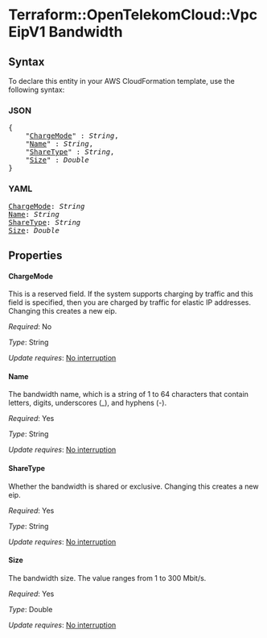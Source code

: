 # Terraform::OpenTelekomCloud::VpcEipV1 Bandwidth

## Syntax

To declare this entity in your AWS CloudFormation template, use the following syntax:

### JSON

<pre>
{
    "<a href="#chargemode" title="ChargeMode">ChargeMode</a>" : <i>String</i>,
    "<a href="#name" title="Name">Name</a>" : <i>String</i>,
    "<a href="#sharetype" title="ShareType">ShareType</a>" : <i>String</i>,
    "<a href="#size" title="Size">Size</a>" : <i>Double</i>
}
</pre>

### YAML

<pre>
<a href="#chargemode" title="ChargeMode">ChargeMode</a>: <i>String</i>
<a href="#name" title="Name">Name</a>: <i>String</i>
<a href="#sharetype" title="ShareType">ShareType</a>: <i>String</i>
<a href="#size" title="Size">Size</a>: <i>Double</i>
</pre>

## Properties

#### ChargeMode

This is a reserved field. If the system supports charging
by traffic and this field is specified, then you are charged by traffic for elastic
IP addresses. Changing this creates a new eip.

_Required_: No

_Type_: String

_Update requires_: [No interruption](https://docs.aws.amazon.com/AWSCloudFormation/latest/UserGuide/using-cfn-updating-stacks-update-behaviors.html#update-no-interrupt)

#### Name

The bandwidth name, which is a string of 1 to 64 characters
that contain letters, digits, underscores (_), and hyphens (-).

_Required_: Yes

_Type_: String

_Update requires_: [No interruption](https://docs.aws.amazon.com/AWSCloudFormation/latest/UserGuide/using-cfn-updating-stacks-update-behaviors.html#update-no-interrupt)

#### ShareType

Whether the bandwidth is shared or exclusive. Changing
this creates a new eip.

_Required_: Yes

_Type_: String

_Update requires_: [No interruption](https://docs.aws.amazon.com/AWSCloudFormation/latest/UserGuide/using-cfn-updating-stacks-update-behaviors.html#update-no-interrupt)

#### Size

The bandwidth size. The value ranges from 1 to 300 Mbit/s.

_Required_: Yes

_Type_: Double

_Update requires_: [No interruption](https://docs.aws.amazon.com/AWSCloudFormation/latest/UserGuide/using-cfn-updating-stacks-update-behaviors.html#update-no-interrupt)

